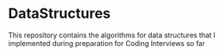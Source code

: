 # DataStructures
This repository contains the algorithms for data structures that I implemented during preparation for Coding Interviews so far
